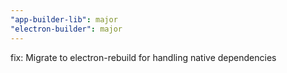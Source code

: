 ```yaml
---
"app-builder-lib": major
"electron-builder": major
---
```


fix: Migrate to electron-rebuild for handling native dependencies
